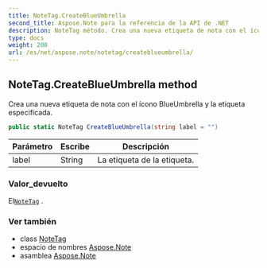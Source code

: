 ```yaml
---
title: NoteTag.CreateBlueUmbrella
second_title: Aspose.Note para la referencia de la API de .NET
description: NoteTag método. Crea una nueva etiqueta de nota con el ícono BlueUmbrella y la etiqueta especificada.
type: docs
weight: 200
url: /es/net/aspose.note/notetag/createblueumbrella/
---
```

## NoteTag.CreateBlueUmbrella method

Crea una nueva etiqueta de nota con el ícono BlueUmbrella y la etiqueta especificada.

```csharp
public static NoteTag CreateBlueUmbrella(string label = "")
```

| Parámetro | Escribe | Descripción |
| --- | --- | --- |
| label | String | La etiqueta de la etiqueta. |

### Valor_devuelto

El[`NoteTag`](../) .

### Ver también

* class [NoteTag](../)
* espacio de nombres [Aspose.Note](../../notetag/)
* asamblea [Aspose.Note](../../../)


